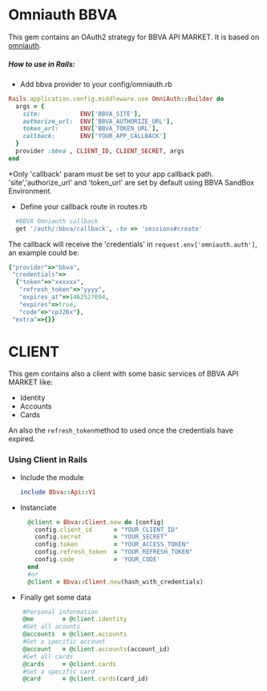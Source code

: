 
# Omniauth BBVA

This gem contains an OAuth2 strategy for BBVA API MARKET. It is based on [omniauth](https://github.com/intridea/omniauth).

##### How to use in Rails:
- Add bbva provider to your config/omniauth.rb

```ruby
Rails.application.config.middleware.use OmniAuth::Builder do
  args = {
    site:           ENV['BBVA_SITE'], 
    authorize_url:  ENV['BBVA_AUTHORIZE_URL'],
    token_url:      ENV['BBVA_TOKEN_URL'],
    callback:       ENV['YOUR_APP_CALLBACK']
  }
  provider :bbva , CLIENT_ID, CLIENT_SECRET, args
end
````
*Only 'callback' param must be set to your app callback path. 'site','authorize_url' and 'token_url' are set by default using BBVA SandBox Environment.


- Define your callback route in routes.rb

```ruby
  #BBVA Omniauth callback
  get '/auth/:bbva/callback', :to => 'sessions#create'
```

The callback will receive the 'credentials' in ```request.env['omniauth.auth']```, an example could be:

```ruby
{"provider"=>"bbva",
 "credentials"=>
  {"token"=>"xxxxxx",
   "refresh_token"=>"yyyy",
   "expires_at"=>1462527094,
   "expires"=>true,
   "code"=>"cpJ26x"},
 "extra"=>{}}
```

# CLIENT

This gem contains also a client with some basic services of BBVA API MARKET like:
- Identity
- Accounts
- Cards

An also the ```refresh_token```method to used once the credentials have expired.

### Using Client in Rails

- Include the module
    ```ruby
    include Bbva::Api::V1
    ```
    
- Instanciate
    ```ruby
      @client = Bbva::Client.new do |config|
        config.client_id      = "YOUR_CLIENT_ID"
        config.secret         = "YOUR_SECRET"
        config.token          = "YOUR_ACCESS_TOKEN"
        config.refresh_token  = "YOUR_REFRESH_TOKEN"
        config.code           = 'YOUR_CODE'
      end
      #or
      @client = Bbva::Client.new(hash_with_credentials)
    ```
    
- Finally get some data
```ruby
    #Personal information
    @me        = @client.identity
    #Get all acounts
    @accounts  = @client.accounts
    #Get a specific account
    @account   = @client.accounts(account_id)
    #Get all cards
    @cards     = @client.cards
    #Get a specific card
    @card      = @client.cards(card_id)
```



